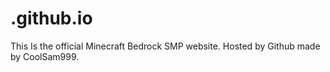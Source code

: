 # .github.io
This Is the official Minecraft Bedrock SMP website. 
Hosted by Github made by CoolSam999.
